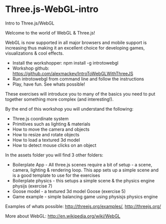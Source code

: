 Three.js-WebGL-intro
====================

Intro to Three.js/WebGL

Welcome to the world of WebGL & Three.js! 

WebGL is now supported in all major browsers and mobile support is increasing thus making it an excellent choice for developing games, visualizations & cool effects. 


* Install the workshopper: npm install -g introtowebgl
* Workshop github: https://github.com/alexmackey/IntroToWebGLWithThreeJS
* Run introtowebgl from command line and follow the instructions
* Play, have fun. See whats possible!

These exercises will introduce you to many of the basics you need to put together something more complex (and interesting!).

By the end of this workshop you will understand the following:

  * Three.js coordinate system
  * Primitives such as lighting & materials
  * How to move the camera and objects
  * How to resize and rotate objects
  * How to load a textured 3d model
  * How to detect mouse clicks on an object


In the assets folder you will find 3 other folders:

  * Boilerplate App - All three.js scenes require a bit of setup - a scene, camera, lighting & rendering loop. This app sets up a simple scene and is a good template to use for the exercises
  * Boilerplate physics - this setups a simple scene & the physics engine physijs (exercise 7)
  * Goose model - a textured 3d model Goose (exercise 5)
  * Game example - simple balancing game using physisjs physics engine
 
Examples of whats possible: http://threejs.org/examples/, http://threejs.org/

More about WebGL: http://en.wikipedia.org/wiki/WebGL

